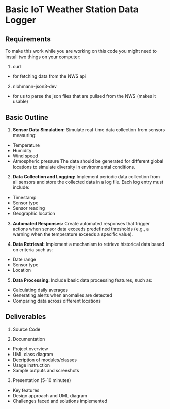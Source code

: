# Basic IoT Weather Station Data Logger
## Requirements

To make this work while you are working on this code you might need to install two things on your computer:
1. curl
- for fetching data from the NWS api
2. nlohmann-json3-dev
- for us to parse the json files that are pullsed from the NWS (makes it usable)



## Basic Outline
1. **Sensor Data Simulation:** Simulate real-time data collection from sensors measuring:
- Temperature
- Humidity
- Wind speed
- Atmospheric pressure
The data should be generated for different global locations to simulate diversity in environmental conditions.

2. **Data Collection and Logging:** Implement periodic data collection from all sensors and store the collected data in a log file. Each log entry must include:
- Timestamp
- Sensor type
- Sensor reading
- Geographic location

3. **Automated Responses:** Create automated responses that trigger actions when sensor data exceeds predefined thresholds (e.g., a warning when the temperature exceeds a specific value).

4. **Data Retrieval:** Implement a mechanism to retrieve historical data based on criteria such as:
- Date range
- Sensor type
- Location

5. **Data Processing:** Include basic data processing features, such as:

- Calculating daily averages
- Generating alerts when anomalies are detected
- Comparing data across different locations



## Deliverables

1. Source Code

2. Documentation
- Project overview
- UML class diagram
- Decription of modules/classes
- Usage instruction
- Sample outputs and screeshots
3. Presentation (5-10 minutes)
- Key features
- Design approach and UML diagram
- Challenges faced and solutions implemented